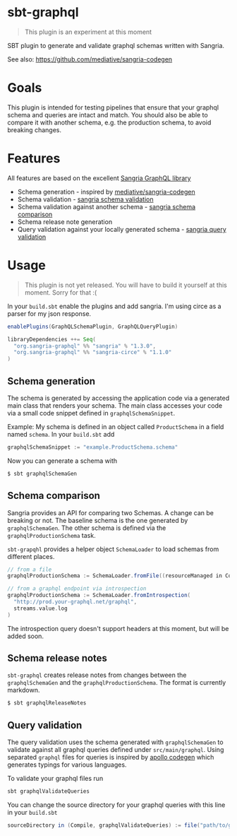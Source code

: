 # sbt-graphql

> This plugin is an experiment at this moment

SBT plugin to generate and validate graphql schemas written with Sangria.

See also: https://github.com/mediative/sangria-codegen

# Goals

This plugin is intended for testing pipelines that ensure that your graphql
schema and queries are intact and match. You should also be able to compare
it with another schema, e.g. the production schema, to avoid breaking changes.

# Features

All features are based on the excellent [Sangria GraphQL library](http://sangria-graphql.org)

* Schema generation - inspired by [mediative/sangria-codegen](https://github.com/mediative/sangria-codegen)
* Schema validation - [sangria schema validation](http://sangria-graphql.org/learn/#schema-validation)
* Schema validation against another schema - [sangria schema comparison](http://sangria-graphql.org/learn/#schema-comparison)
* Schema release note generation
* Query validation against your locally generated schema - [sangria query validation](http://sangria-graphql.org/learn/#query-validation)

# Usage

> This plugin is not yet released. You will have to build it yourself at this moment. Sorry for that :(

In your `build.sbt` enable the plugins and add sangria. I'm using circe as a parser for my json response.

```scala
enablePlugins(GraphQLSchemaPlugin, GraphQLQueryPlugin)

libraryDependencies ++= Seq(
  "org.sangria-graphql" %% "sangria" % "1.3.0",
  "org.sangria-graphql" %% "sangria-circe" % "1.1.0"
)
``` 

## Schema generation

The schema is generated by accessing the application code via a generated main class that renders
your schema. The main class accesses your code via a small code snippet defined in `graphqlSchemaSnippet`.

Example:
My schema is defined in an object called `ProductSchema` in a field named `schema`.
In your `build.sbt` add

```scala
graphqlSchemaSnippet := "example.ProductSchema.schema"
``` 

Now you can generate a schema with

```bash
$ sbt graphqlSchemaGen
```

## Schema comparison

Sangria provides an API for comparing two Schemas. A change can be breaking or not.
The baseline schema is the one generated by `graphqlSchemaGen`. The other schema is
defined via the `graphqlProductionSchema` task.

`sbt-grapqhl` provides a helper object `SchemaLoader` to load schemas from different
places.

```scala
// from a file
graphqlProductionSchema := SchemaLoader.fromFile((resourceManaged in Compile).value / "prod.graphql")

// from a graphql endpoint via introspection
graphqlProductionSchema := SchemaLoader.fromIntrospection(
  "http://prod.your-graphql.net/graphql",
  streams.value.log
)
```

The introspection query doesn't support headers at this moment, but will be added
soon.

## Schema release notes

`sbt-graphql` creates release notes from changes between the `graphqlSchemaGen` and the
`graphqlProductionSchema`. The format is currently markdown.

```bash
$ sbt graphqlReleaseNotes
```

## Query validation

The query validation uses the schema generated with `graphqlSchemaGen` to validate against all
graphql queries defined under `src/main/graphql`. Using separated `graphql` files for queries
is inspired by [apollo codegen](https://github.com/apollographql/apollo-codegen) which generates
typings for various languages.

To validate your graphql files run

```bash
sbt graphqlValidateQueries
```

You can change the source directory for your graphql queries with this line in
your `build.sbt`

```scala
sourceDirectory in (Compile, graphqlValidateQueries) := file("path/to/graphql")
```